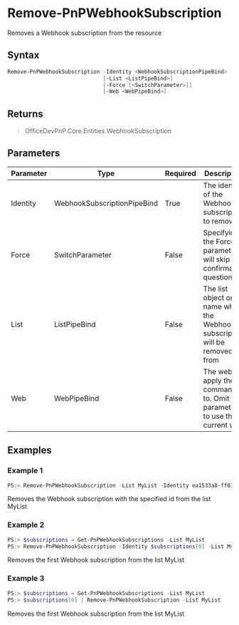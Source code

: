 # Remove-PnPWebhookSubscription
Removes a Webhook subscription from the resource
## Syntax
```powershell
Remove-PnPWebhookSubscription -Identity <WebhookSubscriptionPipeBind>
                              [-List <ListPipeBind>]
                              [-Force [<SwitchParameter>]]
                              [-Web <WebPipeBind>]
```


## Returns
>OfficeDevPnP.Core.Entities.WebhookSubscription

## Parameters
Parameter|Type|Required|Description
---------|----|--------|-----------
|Identity|WebhookSubscriptionPipeBind|True|The identity of the Webhook subscription to remove|
|Force|SwitchParameter|False|Specifying the Force parameter will skip the confirmation question.|
|List|ListPipeBind|False|The list object or name which the Webhook subscription will be removed from|
|Web|WebPipeBind|False|The web to apply the command to. Omit this parameter to use the current web.|
## Examples

### Example 1
```powershell
PS:> Remove-PnPWebhookSubscription -List MyList -Identity ea1533a8-ff03-415b-a7b6-517ee50db8b6
```
Removes the Webhook subscription with the specified id from the list MyList

### Example 2
```powershell
PS:> $subscriptions = Get-PnPWebhookSubscriptions -List MyList
PS:> Remove-PnPWebhookSubscription -Identity $subscriptions[0] -List MyList
```
Removes the first Webhook subscription from the list MyList

### Example 3
```powershell
PS:> $subscriptions = Get-PnPWebhookSubscriptions -List MyList
PS:> $subscriptions[0] | Remove-PnPWebhookSubscription -List MyList
```
Removes the first Webhook subscription from the list MyList
